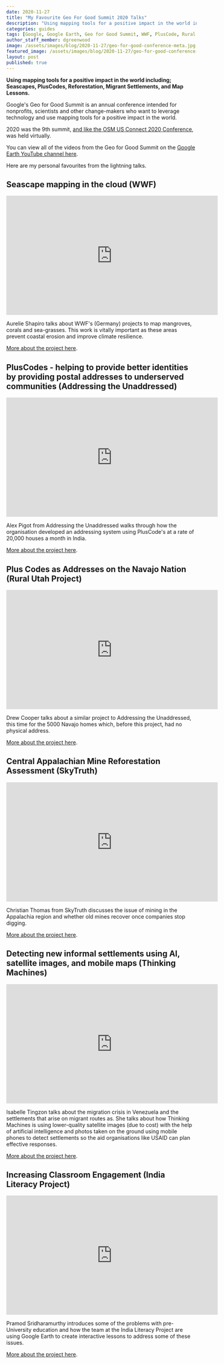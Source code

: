 ```yaml
---
date: 2020-11-27
title: "My Favourite Geo For Good Summit 2020 Talks"
description: "Using mapping tools for a positive impact in the world including; Seascapes, PlusCodes, Reforestation, Migrant Settlements, and Map Lessons."
categories: guides
tags: [Google, Google Earth, Geo for Good Summit, WWF, PlusCode, Rural Utah Project, Addressing the Unaddressed, Thinking Machines, Aurelie Shapiro, Alex Pigot, Drew Cooper, Navajo, India Literacy Project, Pramod Sridharamurthy]
author_staff_member: dgreenwood
image: /assets/images/blog/2020-11-27/geo-for-good-conference-meta.jpg
featured_image: /assets/images/blog/2020-11-27/geo-for-good-conference-sm.jpg
layout: post
published: true
---
```


**Using mapping tools for a positive impact in the world including; Seascapes, PlusCodes, Reforestation, Migrant Settlements, and Map Lessons.**

Google's Geo for Good Summit is an annual conference intended for nonprofits, scientists and other change-makers who want to leverage technology and use mapping tools for a positive impact in the world.

2020 was the 9th summit, [and like the OSM US Connect 2020 Conference](/blog/2020/my-favourite-osm-us-connect-2020), was held virtually.

You can view all of the videos from the Geo for Good Summit on the [Google Earth YouTube channel here](https://www.youtube.com/playlist?list=PLLW-qoCMKQsze8jjRsfbXurFm3wUyOerb).

Here are my personal favourites from the lightning talks.

## Seascape mapping in the cloud (WWF)

<iframe width="560" height="315" src="https://www.youtube.com/embed/jEUvC_9voKA?start=57" frameborder="0" allow="accelerometer; autoplay; clipboard-write; encrypted-media; gyroscope; picture-in-picture" allowfullscreen></iframe>

Aurelie Shapiro talks about WWF's (Germany) projects to map mangroves, corals and sea-grasses. This work is vitally important as these areas prevent coastal erosion and improve climate resilience.

[More about the project here](https://www.researchgate.net/publication/342626184_SEASCAPE_MAPPING_OF_MOZAMBIQUE'S_QUIRIMBAS_NATIONAL_PARK).

## PlusCodes - helping to provide better identities by providing postal addresses to underserved communities (Addressing the Unaddressed)

<iframe width="560" height="315" src="https://www.youtube.com/embed/jEUvC_9voKA?start=439" frameborder="0" allow="accelerometer; autoplay; clipboard-write; encrypted-media; gyroscope; picture-in-picture" allowfullscreen></iframe>

Alex Pigot from Addressing the Unaddressed walks through how the organisation developed an addressing system using PlusCode's at a rate of 20,000 houses a month in India.

[More about the project here](https://www.addressingtheunaddressed.org/).

## Plus Codes as Addresses on the Navajo Nation (Rural Utah Project)

<iframe width="560" height="315" src="https://www.youtube.com/embed/Qqj3L86FPjo?start=777" frameborder="0" allow="accelerometer; autoplay; clipboard-write; encrypted-media; gyroscope; picture-in-picture" allowfullscreen></iframe>

Drew Cooper talks about a similar project to Addressing the Unaddressed, this time for the 5000 Navajo homes which, before this project, had no physical address.

[More about the project here](https://ruralutahproject.org/work/).

## Central Appalachian Mine Reforestation Assessment (SkyTruth)

<iframe width="560" height="315" src="https://www.youtube.com/embed/VUYxoCTY7rM?start=64" frameborder="0" allow="accelerometer; autoplay; clipboard-write; encrypted-media; gyroscope; picture-in-picture" allowfullscreen></iframe>

Christian Thomas from SkyTruth discusses the issue of mining in the Appalachia region and whether old mines recover once companies stop digging.

[More about the project here](https://skytruth.org/).

## Detecting new informal settlements using AI, satellite images, and mobile maps (Thinking Machines)

<iframe width="560" height="315" src="https://www.youtube.com/embed/1tx5HbttnwQ?start=659" frameborder="0" allow="accelerometer; autoplay; clipboard-write; encrypted-media; gyroscope; picture-in-picture" allowfullscreen></iframe>

Isabelle Tingzon talks about the migration crisis in Venezuela and the settlements that arise on migrant routes as. She talks about how Thinking Machines is using lower-quality satellite images (due to cost) with the help of artificial intelligence and photos taken on the ground using mobile phones to detect settlements so the aid organisations like USAID can plan effective responses.

[More about the project here](https://stories.thinkingmachin.es/mapping-new-informal-settlements/).

## Increasing Classroom Engagement (India Literacy Project)

<iframe width="560" height="315" src="https://www.youtube.com/embed/1tx5HbttnwQ?start=1688" frameborder="0" allow="accelerometer; autoplay; clipboard-write; encrypted-media; gyroscope; picture-in-picture" allowfullscreen></iframe>

Pramod Sridharamurthy introduces some of the problems with pre-University education and how the team at the India Literacy Project are using Google Earth to create interactive lessons to address some of these issues.

[More about the project here](https://www.ilpnet.org/).